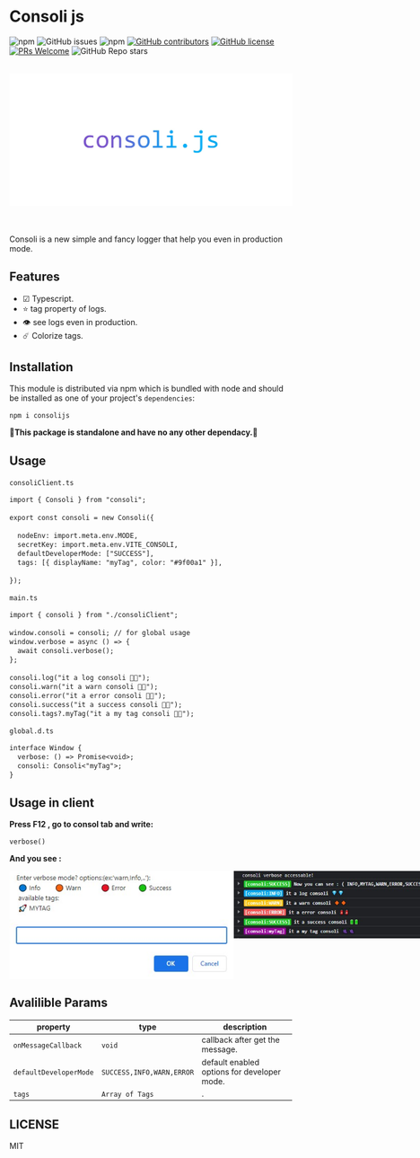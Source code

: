 # Consoli js

![npm](https://img.shields.io/npm/dt/consolijs)
![GitHub issues](https://img.shields.io/github/issues/MajidAlinejad/consolijs)
![npm](https://img.shields.io/npm/v/consolijs)
[![GitHub contributors](https://img.shields.io/github/contributors/MajidAlinejad/consolijs.svg)](https://GitHub.com/MajidAlinejad/consolijs/contributors/)
[![GitHub license](https://img.shields.io/badge/license-MIT-blue.svg)](https://github.com/MajidAlinejad/consolijs/blob/master/LICENSE)
[![PRs Welcome](https://img.shields.io/badge/PRs-welcome-orange.svg)](https://github.com/MajidAlinejad/consolijs/compare)
![GitHub Repo stars](https://img.shields.io/github/stars/MajidAlinejad/consolijs?style=social)

<br />
<div align="center">
  <img src="./images/consoli.jpg" alt="consoli" title="consoli"  width="700">
</div>
<br />
<br />

Consoli is a new simple and fancy logger that help you even in production mode.

## Features

- ☑ Typescript.
- ⭐️ tag property of logs.
- 👁 see logs even in production.
- ☄️ Colorize tags.

## Installation

This module is distributed via npm which is bundled with node and should be installed as one of your project's `dependencies`:

```
npm i consolijs
```

**🚨This package is standalone and have no any other dependacy.🚨**

## Usage

`consoliClient.ts`

```JSX
import { Consoli } from "consoli";

export const consoli = new Consoli({

  nodeEnv: import.meta.env.MODE,
  secretKey: import.meta.env.VITE_CONSOLI,
  defaultDeveloperMode: ["SUCCESS"],
  tags: [{ displayName: "myTag", color: "#9f00a1" }],

});

```

`main.ts`

```JSX
import { consoli } from "./consoliClient";

window.consoli = consoli; // for global usage
window.verbose = async () => {
  await consoli.verbose();
};

consoli.log("it a log consoli 💎💎");
consoli.warn("it a warn consoli 🔶🔶");
consoli.error("it a error consoli 🧯🧯");
consoli.success("it a success consoli 🔋🔋");
consoli.tags?.myTag("it a my tag consoli 🍇🍇");

```

`global.d.ts`

```JSX
interface Window {
  verbose: () => Promise<void>;
  consoli: Consoli<"myTag">;
}

```

## Usage in client

**Press F12 , go to consol tab and write:**

```JSX
verbose()
```

**And you see :**

<div style="display:flex">
  <img src="./images/panel.jpg" alt="consoli" title="consoli"  width="400">
  <img src="./images/panel2.jpg" alt="consoli" title="consoli"  width="400" height="120">
</div>

## Avalilible Params

| property               | type                      | description                                 |
| ---------------------- | ------------------------- | ------------------------------------------- |
| `onMessageCallback`    | `void`                    | callback after get the message.             |
| `defaultDeveloperMode` | `SUCCESS,INFO,WARN,ERROR` | default enabled options for developer mode. |
| `tags`                 | `Array of Tags`           | .                                           |

## LICENSE

MIT
